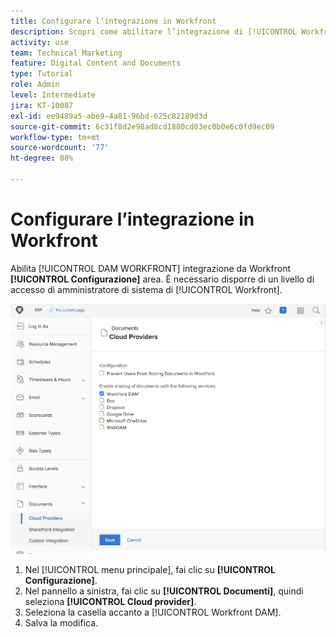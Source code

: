 ```yaml
---
title: Configurare l’integrazione in Workfront
description: Scopri come abilitare l’integrazione di [!UICONTROL Workfront DAM] a livello di accesso di amministratore di sistema.
activity: use
team: Technical Marketing
feature: Digital Content and Documents
type: Tutorial
role: Admin
level: Intermediate
jira: KT-10087
exl-id: ee9489a5-abe9-4a81-96bd-625c82189d3d
source-git-commit: 6c31f8d2e98ad8cd1880cd03ec0b0e6c0fd9ec09
workflow-type: tm+mt
source-wordcount: '77'
ht-degree: 88%

---
```


# Configurare l’integrazione in Workfront

Abilita [!UICONTROL DAM WORKFRONT] integrazione da Workfront **[!UICONTROL Configurazione]** area. È necessario disporre di un livello di accesso di amministratore di sistema di [!UICONTROL Workfront].

![Schermata della pagina di configurazione [!UICONTROL Cloud provider]](assets/01-configure-the-integration-in-workfront.png)

1. Nel [!UICONTROL menu principale], fai clic su **[!UICONTROL Configurazione]**.
1. Nel pannello a sinistra, fai clic su **[!UICONTROL Documenti]**, quindi seleziona **[!UICONTROL Cloud provider]**.
1. Seleziona la casella accanto a [!UICONTROL Workfront DAM].
1. Salva la modifica.

<!--
Learn more graphic and documentation article link, below
* Enabling Workfront DAM
 -->
